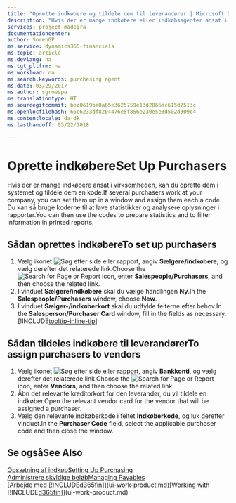 ```yaml
---
title: "Oprette indkøbere og tildele dem til leverandører | Microsoft Docs"
description: "Hvis der er mange indkøbere eller indkøbsagenter ansat i virksomheden, kan du organisere dem til statistisk analyse."
services: project-madeira
documentationcenter: 
author: SorenGP
ms.service: dynamics365-financials
ms.topic: article
ms.devlang: na
ms.tgt_pltfrm: na
ms.workload: na
ms.search.keywords: purchasing agent
ms.date: 03/29/2017
ms.author: sgroespe
ms.translationtype: HT
ms.sourcegitcommit: bec0619be0a65e3625759e13d2866ac615d7513c
ms.openlocfilehash: 66e6233df8204476e5f856e230e5e3d502d309c4
ms.contentlocale: da-dk
ms.lasthandoff: 03/22/2018

---
```

# <a name="set-up-purchasers"></a><span data-ttu-id="7479f-103">Oprette indkøbere</span><span class="sxs-lookup"><span data-stu-id="7479f-103">Set Up Purchasers</span></span>
<span data-ttu-id="7479f-104">Hvis der er mange indkøbere ansat i virksomheden, kan du oprette dem i systemet og tildele dem en kode.</span><span class="sxs-lookup"><span data-stu-id="7479f-104">If several purchasers work at your company, you can set them up in a window and assign them each a code.</span></span> <span data-ttu-id="7479f-105">Du kan så bruge koderne til at lave statistikker og analysere oplysninger i rapporter.</span><span class="sxs-lookup"><span data-stu-id="7479f-105">You can then use the codes to prepare statistics and to filter information in printed reports.</span></span>

## <a name="to-set-up-purchasers"></a><span data-ttu-id="7479f-106">Sådan oprettes indkøbere</span><span class="sxs-lookup"><span data-stu-id="7479f-106">To set up purchasers</span></span>
1. <span data-ttu-id="7479f-107">Vælg ikonet ![Søg efter side eller rapport](media/ui-search/search_small.png "Ikonet Søg efter side eller rapport"), angiv **Sælgere/indkøbere**, og vælg derefter det relaterede link.</span><span class="sxs-lookup"><span data-stu-id="7479f-107">Choose the ![Search for Page or Report](media/ui-search/search_small.png "Search for Page or Report icon") icon, enter **Salespeople/Purchasers**, and then choose the related link.</span></span>
2. <span data-ttu-id="7479f-108">I vinduet **Sælgere/indkøbere** skal du vælge handlingen **Ny**.</span><span class="sxs-lookup"><span data-stu-id="7479f-108">In the **Salespeople/Purchasers** window, choose **New**.</span></span>
3. <span data-ttu-id="7479f-109">I vinduet **Sælger-/indkøberkort** skal du udfylde felterne efter behov.</span><span class="sxs-lookup"><span data-stu-id="7479f-109">In the **Salesperson/Purchaser Card** window, fill in the fields as necessary.</span></span> [!INCLUDE[tooltip-inline-tip](includes/tooltip-inline-tip_md.md)]

## <a name="to-assign-purchasers-to-vendors"></a><span data-ttu-id="7479f-110">Sådan tildeles indkøbere til leverandører</span><span class="sxs-lookup"><span data-stu-id="7479f-110">To assign purchasers to vendors</span></span>
1. <span data-ttu-id="7479f-111">Vælg ikonet ![Søg efter side eller rapport](media/ui-search/search_small.png "Ikonet Søg efter side eller rapport"), angiv **Bankkonti**, og vælg derefter det relaterede link.</span><span class="sxs-lookup"><span data-stu-id="7479f-111">Choose the ![Search for Page or Report](media/ui-search/search_small.png "Search for Page or Report icon") icon, enter **Vendors**, and then choose the related link.</span></span>
2. <span data-ttu-id="7479f-112">Åbn det relevante kreditorkort for den leverandør, du vil tildele en indkøber.</span><span class="sxs-lookup"><span data-stu-id="7479f-112">Open the relevant vendor card for the vendor that will be assigned a purchaser.</span></span>
3. <span data-ttu-id="7479f-113">Vælg den relevante indkøberkode i feltet **Indkøberkode**, og luk derefter vinduet.</span><span class="sxs-lookup"><span data-stu-id="7479f-113">In the **Purchaser Code** field, select the applicable purchaser code and then close the window.</span></span>

## <a name="see-also"></a><span data-ttu-id="7479f-114">Se også</span><span class="sxs-lookup"><span data-stu-id="7479f-114">See Also</span></span>
[<span data-ttu-id="7479f-115">Opsætning af indkøb</span><span class="sxs-lookup"><span data-stu-id="7479f-115">Setting Up Purchasing</span></span>](purchasing-setup-purchasing.md)  
[<span data-ttu-id="7479f-116">Administrere skyldige beløb</span><span class="sxs-lookup"><span data-stu-id="7479f-116">Managing Payables</span></span>](payables-manage-payables.md)  
<span data-ttu-id="7479f-117">[Arbejde med [!INCLUDE[d365fin](includes/d365fin_md.md)]](ui-work-product.md)</span><span class="sxs-lookup"><span data-stu-id="7479f-117">[Working with [!INCLUDE[d365fin](includes/d365fin_md.md)]](ui-work-product.md)</span></span>

